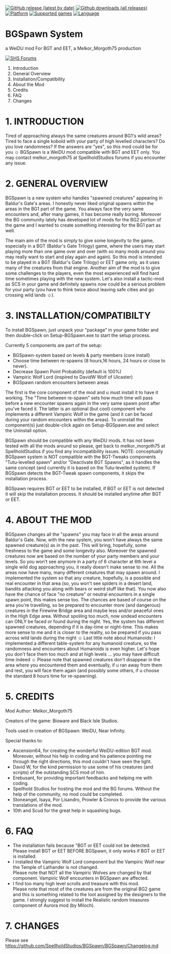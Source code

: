 [![GitHub release (latest by date)](https://img.shields.io/github/v/release/SpellholdStudios/BGSpawn?color=darkred&include_prereleases&label=latest%20release)](https://github.com/SpellholdStudios/BGSpawn/releases/latest)
[![Github downloads (all releases)](https://img.shields.io/github/downloads/SpellholdStudios/BGSpawn/total.svg?color=gold)](https://github.com/SpellholdStudios/BGSpawn/releases)
[![Platform](https://img.shields.io/static/v1?label=platform&message=Windows%20%7C%20macOS%20%7C%20Linux&color=informational)](https://github.com/SpellholdStudios/BGSpawn/releases/latest)
[![Supported games](https://img.shields.io/static/v1?label=supported%20games&message=BG2%20%7C%20BGT%20%7C%20BG2%3AEE%20%7C%20EET&color=indigo)](https://github.com/SpellholdStudios/BGSpawn/releases)
[![Language](https://img.shields.io/static/v1?label=language&message=English%20%7C%20French%20%7C%20German%20%7C%20Italian%20%7C%20Russian%20%7C%20Spanish%20%7C%20Chinese&color=limegreen)](https://github.com/SpellholdStudios/BGSpawn/releases)

# BGSpawn System

a WeiDU mod For BGT and EET, a Melkor_Morgoth75 production

[![SHS Forums](https://img.shields.io/static/v1?label=Discussion&message=SHS%20Forums&color=951514&labelColor=eee&style=for-the-badge)](http://www.shsforums.net/topic/39639-release-bgspawn-version-111 "Spellhold Studios Forums")

1. Introduction
2. General Overview
3. Installation/Compatibility
4. About the Mod
5. Credits
6. FAQ
7. Changes

# 1. INTRODUCTION

Tired of approaching always the same creatures around BG1's wild areas? Tired to face a single kobold with your party of high levelled characters? Do you love randomness? If the answers are "yes", so this mod could be for you ☺ 
BGSpawn is a WeiDU mod compatible with BGT and EET only. You may contact melkor_morgoth75 at SpellholdStudios forums if you encounter any issue.

# 2. GENERAL OVERVIEW

BGSpawn is a new system who handles "spawned creatures" appearing in Baldur's Gate's areas. I honestly never liked original spawns within the areas in the BG1 part of the game. You always face the very same encounters and, after many games, it has become really boring. Moreover the BG community lately has developed lot of mods for the BG2 portion of the game and I wanted to create something interesting for the BG1 part as well.

The main aim of the mod is simply to give some longevity to the game, especially in a BGT (Baldur's Gate Trilogy) game, where the users may start playing more than one game over and over (with so many mods around you may really want to start and play again and again).
So this mod is intended to be played in a BGT (Baldur's Gate Trilogy) or EET game only, as it uses many of the creatures from that engine.
Another aim of the mod is to give some challenges to the players, even the most experienced will find hard time sometimes playing with the new system. Let's also install a tactic-mod as SCS in your game and definitely spawns now could be a serious problem for your party (you have to think twice about leaving safe cities and go crossing wild lands ☺).

# 3. INSTALLATION/COMPATIBILTY

To install BGSpawn, just unpack your "package" in your game folder and then double-click on Setup-BGSpawn.exe to start the setup process.

Currently 5 components are part of the setup:
   - BGSpawn-system based on levels & party members (core install)
   - Choose time between re-spawns (8 hours,16 hours, 24 hours or close to never).
   - Decrease Spawn Point Probability (default is 100%)
   - Vampiric Wolf Lord (inspired to DavidW Wolf of Ulcaster)
   - BGSpawn random encounters between areas

The first is the core component of the mod and u must install it to have it working.
The "Time between re-spawn" sets how much time will pass before a new encounter spawns again in the very same spawn point after you've faced it. The latter is an optional (but cool) component who implements a different Vampiric Wolf in the game (and it can be faced during your random encounters within the areas).
To uninstall the component(s) just double-click again on Setup-BGSpawn.exe and select the Uninstall option.

BGSpawn should be compatible with any WeiDU mods. It has not been tested with all the mods around so please, get back to melkor_morgoth75 at SpellholdStudios if you find any incompatibility issues.
NOTE: conceptually BGSpawn system is NOT compatible with the BGT-Tweaks components "Tutu-levelled spawn" and/or "Deactivate BGT Spawns", as it handles the same concept (and currently it is based on the Tutu-levelled system). If BGSpawn detects the BGT-Tweak spawn components, it skips the installation process.

BGSpawn requires BGT or EET to be installed, if BGT or EET is not detected it will skip the installation process. It should be installed anytime after BGT or EET.

# 4. ABOUT THE MOD

BGSpawn changes all the "spawns" you may face in all the areas around Baldur's Gate. Now, with the new system, you won't have always the same spawned creature(s) as in the past. This will bring, hopefully, some freshness to the game and some longevity also. Moreover the spawned creatures now are based on the number of your party members and your levels. So you won't see anymore in a party of 6 character at 6th level a single wild dog approaching you, it really doesn't make sense to me. 
All the areas now have many, many different creatures that may spawn around. I implemented the system so that any creature, hopefully, is a possible and real encounter in that area (so, you won't see spiders in a desert land, bandits attacking you along with bears or weird stuff like that). 
You now also have the chance of face "no creature" or neutral encounters in a single spawn point, this makes sense too. The chances are based of course on the area you're travelling, so be prepared to encounter more (and dangerous) creatures in the Firewine Bridge area and maybe less and/or peaceful ones in the High Edge area.
Without spoiling too much, now undead encounters can ONLY be faced or found during the night. Yes, the system has different spawned creatures, depending if it is day-time or night-time. This makes more sense to me and it is closer to the reality, so be prepared if you pass across wild lands during the night ☺ 
Last little note about Humanoids: I implemented a different table-system for any humanoid creature, so the randomness and encounters about Humanoids is even higher. Let's hope you don't face them too much and at high levels … you may have difficult time indeed ☺
Please note that spawned creatures don't disappear in the area where you encountered them and eventually, if u ran away from them and rest, you will face them again (and possibly some others, if u choose the standard 8 hours time for re-spawning).

# 5. CREDITS

Mod Author: Melkor_Morgoth75

Creators of the game: Bioware and Black Isle Studios.

Tools used in creation of BGSpawn: WeiDU, Near Infinity.

Special thanks to:
  - Ascension64, for creating the wonderful WeiDU-edition BGT mod. Moreover, without his help in coding and his patience pointing me through the right directions, this mod couldn't have seen the light.
  - David W, for the kind permission to use some of his creatures (and scripts) of the outstanding SCS mod of him.
  - Erebusant, for providing important feedbacks and helping me with coding.
  - Spellhold Studios for hosting the mod and the BG forums. Without the help of the community, no mod could be completed.
  - Stoneangel, Isaya, Por Lisandro, Prowler & Cronox to provide the various translations of the mod.
  - 10th and Scud for the great help in squashing bugs.

# 6. FAQ
   - The installation fails because "BGT or EET could not be detected.  
   Please install BGT or EET BEFORE BGSpawn, it only works if BGT or EET is installed.
   - I installed the Vampiric Wolf Lord component but the Vampiric Wolf near the Temple of Lathander is not changed.  
   Please note that NOT all the Vampiric Wolves are changed by that component. Vampiric Wolf encounters in BGSpawn are affected.
   - I find too many high level scrolls and treasure with this mod.  
   Please note that most of the creatures are from the original BG2 game and this is something related to the loot assigned by the designers to the game. I strongly suggest to install the Realistic random treasures component of Aurora mod (by Miloch).

# 7. CHANGES

Please see https://github.com/SpellholdStudios/BGSpawn/BGSpawn/Changelog.md 
